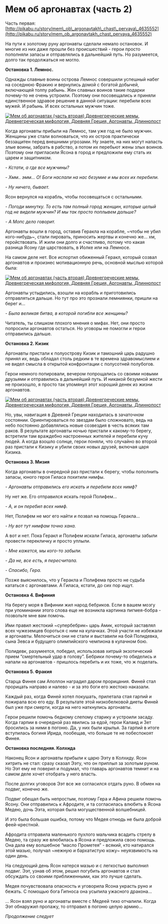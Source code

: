 # Мем об аргонавтах (часть 2)

Часть первая: [http://pikabu.ru/story/mem\_ob\_argonavtakh\_chast\_pervaya\_4635552](http://pikabu.ru/story/mem_ob_argonavtakh_chast_pervaya_4635552)

На пути к золотому руну аргонавты сделали немало остановок. И многие из них даже прошли без происшествий - герои просто пополняли запасы и отправлялись в дальнейший путь. Но разумеется, долго так продолжаться не могло.

**Остановка 1. Лемнос.**

Однажды славные воины острова Лемнос совершили успешный набег на соседнюю Фракию и вернулись домой с богатой добычей, включающей толпу рабынь. Жен славных воинов такие подарки почему-то не очень устроили. Поэтому они посовещались и приняли единственное здравое решение в данной ситуации: перебили всех мужей. И рабынь. И всех остальных мужчин тоже.

[![Мем об аргонавтах (часть вторая) Древнегреческие мемы, Древнегреческая мифология, Древняя Греция, Аргонавты, Длиннопост](https://cs8.pikabu.ru/post_img/2016/11/26/8/1480164871186666309.jpg)](https://cs8.pikabu.ru/post_img/2016/11/26/8/1480164871186666309.jpg)

Когда аргонавты прибыли на Лемнос, там уже год не было мужчин. Женщины уже стали волноваться, что их остров практически беззащитен перед внешними угрозами. Ну знаете, на них могут напасть злые воины, забрать в рабство, а потом их перебьют жены злых воинов. Поэтому они пригласили Ясона в город и предложили ему стать их царем и защитником.

_\- Кстати, а где все мужчины?_

_\- Хмм.. эмм… О! Боги наслали на нас безумие и мы всех их перебили._

_\- Ну ничего, бывает._

Ясон вернулся на корабль, чтобы посовещаться с остальными.

_\- Погоди минутку. То есть там полный город женщин, которые целый год не видели мужчин? И мы так просто поплывем дальше?_

_\- А Мопс дело говорит._

Аргонавты вошли в город, оставив Геракла на корабле, ~чтобы не убил кого-нибудь~, стали пировать, приносить жертвы и конечно же… хм, геройствовать. И жили они долго и счастливо, потому что какая разница Ясону где царствовать, в Иолке или на Лемносе.

На самом деле нет. Все испортил обиженный Геракл, который созвал аргонавтов и произнес мотивационную речь, основной мыслью которой была:

[![Мем об аргонавтах (часть вторая) Древнегреческие мемы, Древнегреческая мифология, Древняя Греция, Аргонавты, Длиннопост](https://cs8.pikabu.ru/post_img/2016/11/26/8/1480165095151841039.jpg)](https://cs8.pikabu.ru/post_img/2016/11/26/8/1480165095151841039.jpg)

Аргонавты устыдились, взошли на корабль и приготовились отправляться дальше. Но тут про это прознали лемниянки, пришли на берег и…

_\- Была великая битва, в которой погибли все женщины?_

Читатель, ты слишком плохого мнения о мифах. Нет, они просто попросили аргонавтов остаться. Но уговоры не помогли и герои отправились дальше.

**Остановка 2. Кизик**

Аргонавты пристали к полуострову Кизик и тамошний царь радушно принял их, ведь обладал столь редким в те времена здравомыслием и не видел смысла в открытой конфронтации с полусотней полубогов.

Герои немного попировали, вечером попрощались со своими новыми друзьями и отправились в дальнейший путь. И никакой безумной жести не произошло, я просто так упомянул этот хороший денек из жизни аргонавтов.

[![Мем об аргонавтах (часть вторая) Древнегреческие мемы, Древнегреческая мифология, Древняя Греция, Аргонавты, Длиннопост](https://cs9.pikabu.ru/post_img/2016/11/26/8/148016517914503441.jpg)](https://cs9.pikabu.ru/post_img/2016/11/26/8/148016517914503441.jpg)

Но, увы, навигация в Древней Греции находилась в зачаточном состоянии. Ориентироваться по звездам было сложновато, ведь на небо постоянно добавлялись новые созвездия в честь всяких там раков. В результате аргонавты ночью пристали к какому-то берегу, встретили там враждебно настроенных жителей и перебили кучу людей. А когда взошло солнце, герои поняли, что случайно во второй раз пристали к Кизику и убили своих новых друзей, включая царя Кизика.

[](https://cs8.pikabu.ru/post_img/2016/11/26/8/1480165233111119040.jpg)

**Остановка 3. Мизия**

Когда аргонавты в очередной раз пристали к берегу, чтобы пополнить запасы, юного героя Гиласа похитили нимфы.

_\- Аргонавты отправились его искать и перебили всех нимф?_

Ну нет же. Его отправился искать герой Полифем…

_\- А, и он перебил всех нимф._

Нет, Полифем не мог его найти и позвал на помощь Геракла...

_\- Ну вот тут нимфам точно хана._

А вот и нет. Пока Геракл и Полифем искали Гиласа, аргонавты забыли провести перекличку и просто уплыли.

_\- Мне кажется, мы кого-то забыли._

_\- Да не, все есть, я пересчитала._

_\- Спасибо, Гера._

Позже выяснилось, что у Геракла и Полифема просто не судьба кататься с аргонавтами. А Гиласа, кстати, до сих пор ищут.

**Остановка 4. Вифиния**

На берегу моря в Вифинии жил народ бебриков. Если в вашем мозгу при упоминании этого слова еще не возникла картинка пигмея-бобра - позвольте мне вам помочь.

[](https://cs9.pikabu.ru/post_img/2016/11/26/8/1480165406153784805.jpg)

Ими правил жестокий ~супербебрик~ царь Амик, который заставлял всех чужеземцев бороться с ним на кулачках. Этой участи не избежали и аргонавты. Мелочиться они не стали и выставили на бой Полидевка, сына Зевса и будущего олимпийского чемпиона в кулачном бою.

Полидевк, разумеется, победил, использовав хитрый экзотический прием “смертельный удар в голову”. Бебрики почему-то обиделись и напали на аргонавтов - пришлось перебить и их тоже, что ж поделать.

**Остановка 5. Фракия**

Старца Финея сам Аполлон наградил даром прорицания. Финей стал прорицать направо и налево - и за это боги его жестоко наказали.

[](https://cs9.pikabu.ru/post_img/2016/11/26/8/1480165484115912848.jpg)

Каждый раз, когда Финей хотел покушать, прилетала стая гарпий и пожирала всю его еду. В результате этой низкобелковой диеты Финей был уже при смерти, когда на него наткнулись аргонавты.

Герои решили помочь бедному слепому старику и устроили засаду. Когда гарпии в очередной раз явились за едой, герои Калаид и Зет бросились за ними в погоню. Да, у них были крылья. За гарпий в итоге вступилась богиня Ирида, пообещав, что больше те не побеспокоят Финея.

**Остановка последняя. Колхида**

Наконец Ясон и аргонавты прибыли к царю Ээту в Колхиду. Ясон хитрить не стал: сразу сказал Ээту, что он приплыл за золотым руном. Но Ээт ему не поверил и подумал, что главарь аргонавтов темнит и на самом деле хочет отобрать у него власть.

После долгих уговоров Ээт все же согласился отдать руно. В обмен на подвиг, конечно же.

[](https://cs9.pikabu.ru/post_img/big/2016/11/26/8/1480165592148048043.jpg)

Подвиг обещал быть непростым, поэтому Гера и Афина решили помочь Ясону. Они отправились к Афродите, и та согласилась влюбить в Ясона Медею, дочь Ээта, которая была могущественной волшебницей.

И это была большая ошибка, потому что Медея отнюдь не была доброй феей-крестной.

Афродита отправила маленького пухлого мальчика всадить стрелу в Медею, та сразу же влюбилась в Ясона и предложила свою помощь. Она дала ему волшебное “масло Прометея” - всякий, кто натирался этой мазью, получал ~нежную и бархатистую кожу~ неуязвимость на один день.

На следующий день Ясон натерся мазью и с легкостью выполнил подвиг. Ээт, узнав об этом, решил погубить аргонавтов и стал обсуждать со своими приближенными, как это лучше сделать.

[](https://cs9.pikabu.ru/post_img/2016/11/26/8/1480165685144827183.jpg)

Медея почувствовала опасность и уговорила Ясона украсть руно и бежать. С помощью бога Гипноса она усыпила ужасного дракона…

[](https://cs9.pikabu.ru/post_img/2016/11/26/8/148016570311957170.jpg)

… Ясон взял руно и аргонавты вместе с Медеей тихо отчалили. Когда Ээт обнаружил пропажу, то отправил в погоню целую армию…

_Продолжение следует_